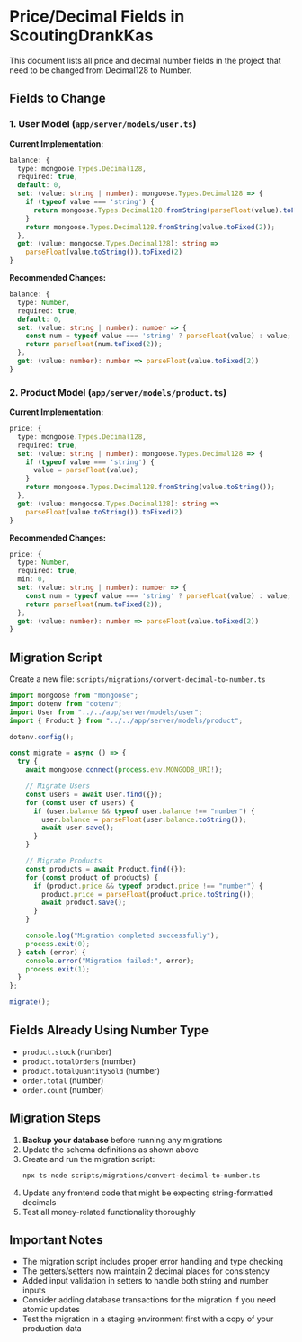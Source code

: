 # Price/Decimal Fields in ScoutingDrankKas

This document lists all price and decimal number fields in the project that need to be changed from Decimal128 to Number.

## Fields to Change

### 1. User Model (`app/server/models/user.ts`)

**Current Implementation:**

```typescript
balance: {
  type: mongoose.Types.Decimal128,
  required: true,
  default: 0,
  set: (value: string | number): mongoose.Types.Decimal128 => {
    if (typeof value === 'string') {
      return mongoose.Types.Decimal128.fromString(parseFloat(value).toFixed(2));
    }
    return mongoose.Types.Decimal128.fromString(value.toFixed(2));
  },
  get: (value: mongoose.Types.Decimal128): string =>
    parseFloat(value.toString()).toFixed(2)
}
```

**Recommended Changes:**

```typescript
balance: {
  type: Number,
  required: true,
  default: 0,
  set: (value: string | number): number => {
    const num = typeof value === 'string' ? parseFloat(value) : value;
    return parseFloat(num.toFixed(2));
  },
  get: (value: number): number => parseFloat(value.toFixed(2))
}
```

### 2. Product Model (`app/server/models/product.ts`)

**Current Implementation:**

```typescript
price: {
  type: mongoose.Types.Decimal128,
  required: true,
  set: (value: string | number): mongoose.Types.Decimal128 => {
    if (typeof value === 'string') {
      value = parseFloat(value);
    }
    return mongoose.Types.Decimal128.fromString(value.toString());
  },
  get: (value: mongoose.Types.Decimal128): string =>
    parseFloat(value.toString()).toFixed(2)
}
```

**Recommended Changes:**

```typescript
price: {
  type: Number,
  required: true,
  min: 0,
  set: (value: string | number): number => {
    const num = typeof value === 'string' ? parseFloat(value) : value;
    return parseFloat(num.toFixed(2));
  },
  get: (value: number): number => parseFloat(value.toFixed(2))
}
```

## Migration Script

Create a new file: `scripts/migrations/convert-decimal-to-number.ts`

```typescript
import mongoose from "mongoose";
import dotenv from "dotenv";
import User from "../../app/server/models/user";
import { Product } from "../../app/server/models/product";

dotenv.config();

const migrate = async () => {
  try {
    await mongoose.connect(process.env.MONGODB_URI!);

    // Migrate Users
    const users = await User.find({});
    for (const user of users) {
      if (user.balance && typeof user.balance !== "number") {
        user.balance = parseFloat(user.balance.toString());
        await user.save();
      }
    }

    // Migrate Products
    const products = await Product.find({});
    for (const product of products) {
      if (product.price && typeof product.price !== "number") {
        product.price = parseFloat(product.price.toString());
        await product.save();
      }
    }

    console.log("Migration completed successfully");
    process.exit(0);
  } catch (error) {
    console.error("Migration failed:", error);
    process.exit(1);
  }
};

migrate();
```

## Fields Already Using Number Type

- `product.stock` (number)
- `product.totalOrders` (number)
- `product.totalQuantitySold` (number)
- `order.total` (number)
- `order.count` (number)

## Migration Steps

1. **Backup your database** before running any migrations
2. Update the schema definitions as shown above
3. Create and run the migration script:
   ```bash
   npx ts-node scripts/migrations/convert-decimal-to-number.ts
   ```
4. Update any frontend code that might be expecting string-formatted decimals
5. Test all money-related functionality thoroughly

## Important Notes

- The migration script includes proper error handling and type checking
- The getters/setters now maintain 2 decimal places for consistency
- Added input validation in setters to handle both string and number inputs
- Consider adding database transactions for the migration if you need atomic updates
- Test the migration in a staging environment first with a copy of your production data
